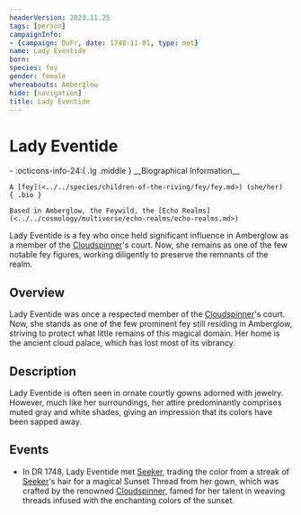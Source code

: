 ```yaml
---
headerVersion: 2023.11.25
tags: [person]
campaignInfo:
- {campaign: DuFr, date: 1748-11-01, type: met}
name: Lady Eventide
born:
species: fey
gender: female
whereabouts: Amberglow
hide: [navigation]
title: Lady Eventide
---
```

# Lady Eventide
<div class="grid cards ext-narrow-margin ext-one-column" markdown>
- :octicons-info-24:{ .lg .middle } __Biographical Information__

    A [fey](<../../species/children-of-the-riving/fey/fey.md>) (she/her)  
    { .bio }

    Based in Amberglow, the Feywild, the [Echo Realms](<../../cosmology/multiverse/echo-realms/echo-realms.md>)
</div>



Lady Eventide is a fey who once held significant influence in Amberglow as a member of the [Cloudspinner](<../extraplanar-powers/cloudspinner.md>)'s court. Now, she remains as one of the few notable fey figures, working diligently to preserve the remnants of the realm.
## Overview

Lady Eventide was once a respected member of the [Cloudspinner](<../extraplanar-powers/cloudspinner.md>)'s court. Now, she stands as one of the few prominent fey still residing in Amberglow, striving to protect what little remains of this magical domain. Her home is the ancient cloud palace, which has lost most of its vibrancy.
## Description

Lady Eventide is often seen in ornate courtly gowns adorned with jewelry. However, much like her surroundings, her attire predominantly comprises muted gray and white shades, giving an impression that its colors have been sapped away.
## Events

- In DR 1748, Lady Eventide met [Seeker](<../pcs/dunmar-fellowship/seeker.md>), trading the color from a streak of [Seeker](<../pcs/dunmar-fellowship/seeker.md>)'s hair for a magical Sunset Thread from her gown, which was crafted by the renowned [Cloudspinner](<../extraplanar-powers/cloudspinner.md>), famed for her talent in weaving threads infused with the enchanting colors of the sunset.

